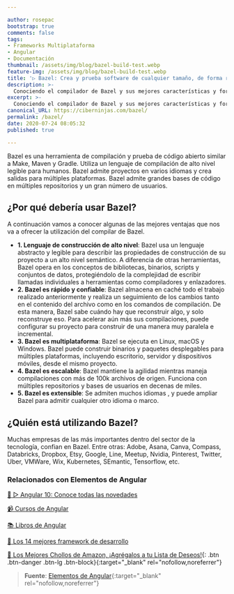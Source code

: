 ```yaml
---

author: rosepac
bootstrap: true
comments: false
tags:
- Frameworks Multiplataforma
- Angular
- Documentación
thumbnail: /assets/img/blog/bazel-build-test.webp
feature-img: /assets/img/blog/bazel-build-test.webp
title: '▷ Bazel: Crea y prueba software de cualquier tamaño, de forma rápida y confiable'
description: >-
  Conociendo el compilador de Bazel y sus mejores características y fortalezas
excerpt: >-
  Conociendo el compilador de Bazel y sus mejores características y fortalezas
canonical_URL: https://ciberninjas.com/bazel/
permalink: /bazel/
date: 2020-07-24 08:05:32
published: true

---
```


Bazel es una herramienta de compilación y prueba de código abierto similar a Make, Maven y Gradle. Utiliza un lenguaje de compilación de alto nivel legible para humanos. Bazel admite proyectos en varios idiomas y crea salidas para múltiples plataformas. Bazel admite grandes bases de código en múltiples repositorios y un gran número de usuarios.

## **¿Por qué debería usar Bazel?**

A continuación vamos a conocer algunas de las mejores ventajas que nos va a ofrecer la utilización del compilar de Bazel.

- **1. Lenguaje de construcción de alto nivel**: Bazel usa un lenguaje abstracto y legible para describir las propiedades de construcción de su proyecto a un alto nivel semántico. A diferencia de otras herramientas, Bazel opera en los conceptos de bibliotecas, binarios, scripts y conjuntos de datos, protegiéndolo de la complejidad de escribir llamadas individuales a herramientas como compiladores y enlazadores.
- **2. Bazel es rápido y confiable**: Bazel almacena en caché todo el trabajo realizado anteriormente y realiza un seguimiento de los cambios tanto en el contenido del archivo como en los comandos de compilación. De esta manera, Bazel sabe cuándo hay que reconstruir algo, y solo reconstruye eso. Para acelerar aún más sus compilaciones, puede configurar su proyecto para construir de una manera muy paralela e incremental.
- **3. Bazel es multiplataforma**: Bazel se ejecuta en Linux, macOS y Windows. Bazel puede construir binarios y paquetes desplegables para múltiples plataformas, incluyendo escritorio, servidor y dispositivos móviles, desde el mismo proyecto.
- **4. Bazel es escalable**: Bazel mantiene la agilidad mientras maneja compilaciones con más de 100k archivos de origen. Funciona con múltiples repositorios y bases de usuarios en decenas de miles.
- **5. Bazel es extensible**: Se admiten muchos idiomas , y puede ampliar Bazel para admitir cualquier otro idioma o marco.

## **¿Quién está utilizando Bazel?**

Muchas empresas de las más importantes dentro del sector de la tecnología, confian en Bazel. Entre otras: Adobe, Asana, Canva, Compass, Databricks, Dropbox, Etsy, Google, Line, Meetup, Nvidia, Pinterest, Twitter, Uber, VMWare, Wix, Kubernetes, SEmantic, Tensorflow, etc.

### **Relacionados con Elementos de Angular**

[🥇 ▷ Angular 10: Conoce todas las novedades](https://ciberninjas.com/angular-10-novedades/)

[📹 Cursos de Angular](https://ciberninjas.com/cursos-tecnologia/#angular-)

[📚 Libros de Angular](https://ciberninjas.com/biblioteca-de-programacion-y-tecnologia/#angular-)

[🥇 Los 14 mejores framework de desarrollo](https://ciberninjas.com/mejores-sdk-multiplataforma-2019-20/)

[🛒 Los Mejores Chollos de Amazon, ¡Agrégalos a tu Lista de Deseos!](https://www.amazon.es/shop/cibercursos "Los Mejores Chollos de Amazon, Ofertas Flash, Black Monday y Amazon Prime Day"){: .btn .btn-danger .btn-lg .btn-block}{:target="_blank" rel="nofollow,noreferrer"}

> **Fuente**: [Elementos de Angular](https://angular.io/guide/elements){:target="_blank" rel="nofollow,noreferrer"}